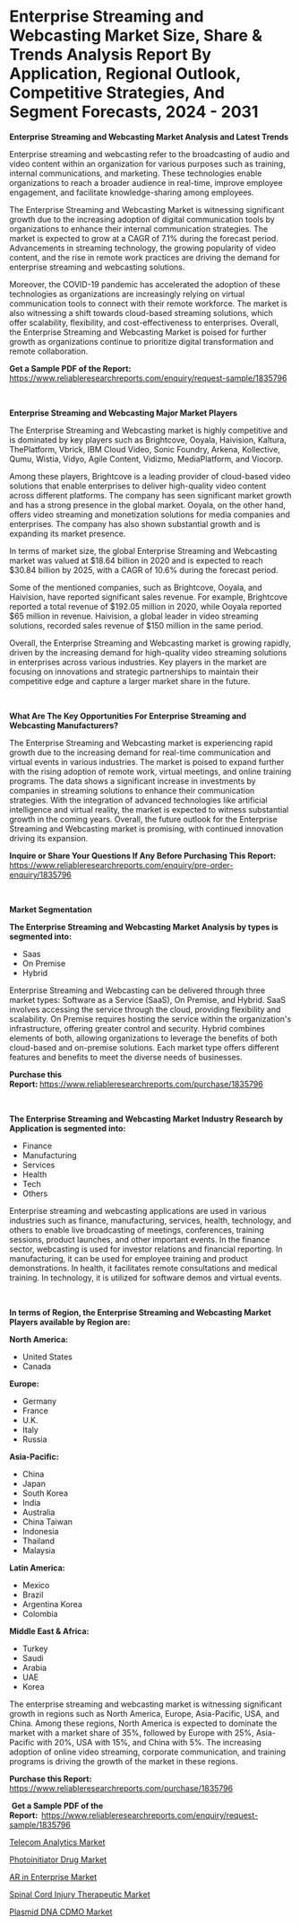 <p><h1>Enterprise Streaming and Webcasting Market Size, Share & Trends Analysis Report By Application, Regional Outlook, Competitive Strategies, And Segment Forecasts, 2024 - 2031</h1></p><p><strong>Enterprise Streaming and Webcasting Market Analysis and Latest Trends</strong></p>
<p><p>Enterprise streaming and webcasting refer to the broadcasting of audio and video content within an organization for various purposes such as training, internal communications, and marketing. These technologies enable organizations to reach a broader audience in real-time, improve employee engagement, and facilitate knowledge-sharing among employees.</p><p>The Enterprise Streaming and Webcasting Market is witnessing significant growth due to the increasing adoption of digital communication tools by organizations to enhance their internal communication strategies. The market is expected to grow at a CAGR of 7.1% during the forecast period. Advancements in streaming technology, the growing popularity of video content, and the rise in remote work practices are driving the demand for enterprise streaming and webcasting solutions.</p><p>Moreover, the COVID-19 pandemic has accelerated the adoption of these technologies as organizations are increasingly relying on virtual communication tools to connect with their remote workforce. The market is also witnessing a shift towards cloud-based streaming solutions, which offer scalability, flexibility, and cost-effectiveness to enterprises. Overall, the Enterprise Streaming and Webcasting Market is poised for further growth as organizations continue to prioritize digital transformation and remote collaboration.</p></p>
<p><strong>Get a Sample PDF of the Report:&nbsp;</strong> <a href="https://www.reliableresearchreports.com/enquiry/request-sample/1835796">https://www.reliableresearchreports.com/enquiry/request-sample/1835796</a></p>
<p>&nbsp;</p>
<p><strong>Enterprise Streaming and Webcasting Major Market Players</strong></p>
<p><p>The Enterprise Streaming and Webcasting market is highly competitive and is dominated by key players such as Brightcove, Ooyala, Haivision, Kaltura, ThePlatform, Vbrick, IBM Cloud Video, Sonic Foundry, Arkena, Kollective, Qumu, Wistia, Vidyo, Agile Content, Vidizmo, MediaPlatform, and Viocorp.</p><p>Among these players, Brightcove is a leading provider of cloud-based video solutions that enable enterprises to deliver high-quality video content across different platforms. The company has seen significant market growth and has a strong presence in the global market. Ooyala, on the other hand, offers video streaming and monetization solutions for media companies and enterprises. The company has also shown substantial growth and is expanding its market presence.</p><p>In terms of market size, the global Enterprise Streaming and Webcasting market was valued at $18.64 billion in 2020 and is expected to reach $30.84 billion by 2025, with a CAGR of 10.6% during the forecast period.</p><p>Some of the mentioned companies, such as Brightcove, Ooyala, and Haivision, have reported significant sales revenue. For example, Brightcove reported a total revenue of $192.05 million in 2020, while Ooyala reported $65 million in revenue. Haivision, a global leader in video streaming solutions, recorded sales revenue of $150 million in the same period.</p><p>Overall, the Enterprise Streaming and Webcasting market is growing rapidly, driven by the increasing demand for high-quality video streaming solutions in enterprises across various industries. Key players in the market are focusing on innovations and strategic partnerships to maintain their competitive edge and capture a larger market share in the future.</p></p>
<p>&nbsp;</p>
<p><strong>What Are The Key Opportunities For Enterprise Streaming and Webcasting Manufacturers?</strong></p>
<p><p>The Enterprise Streaming and Webcasting market is experiencing rapid growth due to the increasing demand for real-time communication and virtual events in various industries. The market is poised to expand further with the rising adoption of remote work, virtual meetings, and online training programs. The data shows a significant increase in investments by companies in streaming solutions to enhance their communication strategies. With the integration of advanced technologies like artificial intelligence and virtual reality, the market is expected to witness substantial growth in the coming years. Overall, the future outlook for the Enterprise Streaming and Webcasting market is promising, with continued innovation driving its expansion.</p></p>
<p><strong>Inquire or Share Your Questions If Any Before Purchasing This Report:</strong> <a href="https://www.reliableresearchreports.com/enquiry/pre-order-enquiry/1835796">https://www.reliableresearchreports.com/enquiry/pre-order-enquiry/1835796</a></p>
<p>&nbsp;</p>
<p><strong>Market Segmentation</strong></p>
<p><strong>The Enterprise Streaming and Webcasting Market Analysis by types is segmented into:</strong></p>
<p><ul><li>Saas</li><li>On Premise</li><li>Hybrid</li></ul></p>
<p><p>Enterprise Streaming and Webcasting can be delivered through three market types: Software as a Service (SaaS), On Premise, and Hybrid. SaaS involves accessing the service through the cloud, providing flexibility and scalability. On Premise requires hosting the service within the organization's infrastructure, offering greater control and security. Hybrid combines elements of both, allowing organizations to leverage the benefits of both cloud-based and on-premise solutions. Each market type offers different features and benefits to meet the diverse needs of businesses.</p></p>
<p><strong>Purchase this Report:&nbsp;</strong><a href="https://www.reliableresearchreports.com/purchase/1835796">https://www.reliableresearchreports.com/purchase/1835796</a></p>
<p>&nbsp;</p>
<p><strong>The Enterprise Streaming and Webcasting Market Industry Research by Application is segmented into:</strong></p>
<p><ul><li>Finance</li><li>Manufacturing</li><li>Services</li><li>Health</li><li>Tech</li><li>Others</li></ul></p>
<p><p>Enterprise streaming and webcasting applications are used in various industries such as finance, manufacturing, services, health, technology, and others to enable live broadcasting of meetings, conferences, training sessions, product launches, and other important events. In the finance sector, webcasting is used for investor relations and financial reporting. In manufacturing, it can be used for employee training and product demonstrations. In health, it facilitates remote consultations and medical training. In technology, it is utilized for software demos and virtual events.</p></p>
<p>&nbsp;</p>
<p><strong>In terms of Region, the Enterprise Streaming and Webcasting Market Players available by Region are:</strong></p>
<p>
    <p> <strong> North America: </strong>
        <ul>
            <li>United States</li>
            <li>Canada</li>
        </ul>
        </p> 
    <p> <strong> Europe: </strong>
        <ul>
            <li>Germany</li>
            <li>France</li>
            <li>U.K.</li>
            <li>Italy</li>
            <li>Russia</li>
        </ul>
        </p> 
    <p> <strong> Asia-Pacific: </strong>
        <ul>
            <li>China</li>
            <li>Japan</li>
            <li>South Korea</li>
            <li>India</li>
            <li>Australia</li>
            <li>China Taiwan</li>
            <li>Indonesia</li>
            <li>Thailand</li>
            <li>Malaysia</li>
        </ul>
        </p> 
    <p> <strong> Latin America: </strong>
        <ul>
            <li>Mexico</li>
            <li>Brazil</li>
            <li>Argentina Korea</li>
            <li>Colombia</li>
        </ul>
        </p> 
    <p> <strong> Middle East & Africa: </strong>
        <ul>
            <li>Turkey</li>
            <li>Saudi</li>
            <li>Arabia</li>
            <li>UAE</li>
            <li>Korea</li>
        </ul>
    </p>
    </p>
<p><p>The enterprise streaming and webcasting market is witnessing significant growth in regions such as North America, Europe, Asia-Pacific, USA, and China. Among these regions, North America is expected to dominate the market with a market share of 35%, followed by Europe with 25%, Asia-Pacific with 20%, USA with 15%, and China with 5%. The increasing adoption of online video streaming, corporate communication, and training programs is driving the growth of the market in these regions.</p></p>
<p><strong>Purchase this Report: </strong><a href="https://www.reliableresearchreports.com/purchase/1835796">https://www.reliableresearchreports.com/purchase/1835796</a></p>
<p>&nbsp;<strong>Get a Sample PDF of the Report:&nbsp;&nbsp;</strong><a href="https://www.reliableresearchreports.com/enquiry/request-sample/1835796">https://www.reliableresearchreports.com/enquiry/request-sample/1835796</a></p>
<p><strong></strong></p>
<p><p><a href="https://medium.com/@juanitalang2023/telecom-analytics-market-trends-forecast-and-competitive-analysis-to-2031-cb7267638ddb">Telecom Analytics Market</a></p><p><a href="https://medium.com/@greisdukagjini2014/photoinitiator-drug-market-size-reveals-the-best-marketing-channels-in-global-industry-c6be884b7da6">Photoinitiator Drug Market</a></p><p><a href="https://medium.com/@verniemorar2022/decoding-ar-in-enterprise-market-metrics-market-share-trends-and-growth-patterns-a9fa0a292c84">AR in Enterprise Market</a></p><p><a href="https://medium.com/@lorimyers95/analyzing-spinal-cord-injury-therapeutic-market-global-industry-perspective-and-forecast-2024-to-82dfae873010">Spinal Cord Injury Therapeutic Market</a></p><p><a href="https://medium.com/@greisdukagjini2014/plasmid-dna-cdmo-market-analysis-and-sze-forecasted-for-period-from-2024-to-2031-aaecd443c5e2">Plasmid DNA CDMO Market</a></p></p>